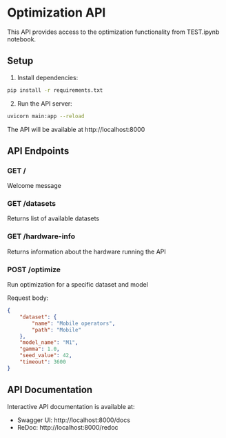 # Optimization API

This API provides access to the optimization functionality from TEST.ipynb notebook.

## Setup

1. Install dependencies:
```bash
pip install -r requirements.txt
```

2. Run the API server:
```bash
uvicorn main:app --reload
```

The API will be available at http://localhost:8000

## API Endpoints

### GET /
Welcome message

### GET /datasets
Returns list of available datasets

### GET /hardware-info
Returns information about the hardware running the API

### POST /optimize
Run optimization for a specific dataset and model

Request body:
```json
{
    "dataset": {
        "name": "Mobile operators",
        "path": "Mobile"
    },
    "model_name": "M1",
    "gamma": 1.0,
    "seed_value": 42,
    "timeout": 3600
}
```

## API Documentation

Interactive API documentation is available at:
- Swagger UI: http://localhost:8000/docs
- ReDoc: http://localhost:8000/redoc 